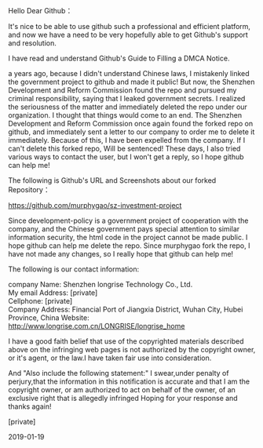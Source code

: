 Hello Dear Github：

It's nice to be able to use github such a professional and efficient platform, and now we have a need to be very hopefully able to get Github's support and resolution.

I have read and understand Github's Guide to Filling a DMCA Notice.

a years ago, because I didn't understand Chinese laws, I mistakenly linked the government project to github and made it public! But now, the Shenzhen Development and Reform Commission found the repo and pursued my criminal responsibility, saying that I leaked government secrets. I realized the seriousness of the matter and immediately deleted the repo under our organization. I thought that things would come to an end. The Shenzhen Development and Reform Commission once again found the forked repo on github, and immediately sent a letter to our company to order me to delete it immediately. Because of this, I have been expelled from the company. If I can't delete this forked repo, Will be sentenced! These days, I also tried various ways to contact the user, but I won't get a reply, so I hope github can help me!

The following is Github's URL and Screenshots about our forked Repository：

https://github.com/murphygao/sz-investment-project

Since development-policy is a government project of cooperation with the company, and the Chinese government pays special attention to similar information security, the html code in the project cannot be made public. I hope github can help me delete the repo. Since murphygao fork the repo, I have not made any changes, so I really hope that github can help me!

The following is our contact information:

company Name: Shenzhen longrise Technology Co., Ltd.  
My email Address: [private]  
Cellphone: [private]  
Company Address: Financial Port of Jiangxia District, Wuhan City, Hubei Province, China
Website: http://www.longrise.com.cn/LONGRISE/longrise_home

I have a good faith belief that use of the copyrighted materials described above on the infringing web pages is not authorized by the copyright owner, or it's agent, or the law.I have taken fair use into consideration.

And "Also include the following statement:" I swear,under penalty of perjury,that the information in this notification is accurate and that I am the copyright owner, or am authorized to act on behalf of the owner, of an exclusive right that is allegedly infringed
Hoping for your response and thanks again!

[private]  

2019-01-19
